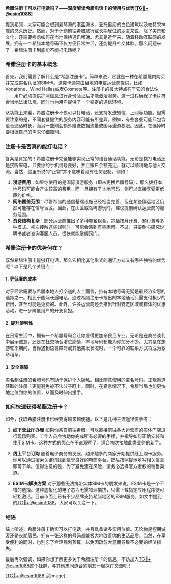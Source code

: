 **希腊注册卡可以打电话吗？——深度解读希腊电话卡的使用与优势[[TG💪+ @esim1088](https://t.me/s/esim1088)]**

提到希腊，大家可能会想到爱琴海的湛蓝海水、圣托里尼的白色建筑以及帕特农神庙的悠久历史。然而，对于计划前往希腊旅行或长期居住的朋友来说，除了美景和文化，还需要考虑如何在当地保持通讯畅通。尤其是近年来，随着移动互联网的发展，拥有一个希腊本地号码不仅方便日常生活，还能提升社交体验。那么问题来了：希腊注册卡到底能不能打电话呢？

### 希腊注册卡的基本概念

首先，我们需要了解什么是“希腊注册卡”。简单来说，它就是一种在希腊境内购买并完成实名认证的SIM卡。这类卡通常由当地的电信运营商提供，比如Vodafone、Wind Hellas或者Cosmote等。注册卡的最大特点在于它的合法性——用户必须提供护照信息进行身份验证后才能激活服务。这一过程确保了卡片符合当地法律法规，同时也为用户提供了一个稳定的通信环境。

从功能上来看，希腊注册卡不仅可以打电话，还支持发送短信、上网等功能。但需要注意的是，不同套餐提供的服务内容可能有所差异。例如，有些套餐可能只包含语音通话时长，而另一些则会额外赠送数据流量或国际漫游权限。因此，在选择时要根据自己的需求仔细甄别。

### 注册卡是否真的能打电话？

答案是肯定的！希腊注册卡完全能够实现正常的语音通话功能。无论是拨打电话还是接听来电，只要你的手机信号良好，并且账户余额充足，就可以顺利地与他人交流。当然，这里所说的“正常”并不意味着没有任何限制。例如：

1. **漫游费用**：如果你使用的是国际漫游服务（即未更换希腊号码），那么拨打本地号码可能会产生较高的费用。而一旦拥有了本地号码，则可以直接享受更低廉的价格。
2. **网络覆盖范围**：尽管希腊的通信基础设施已经相当完善，但在某些偏远地区仍然可能存在信号盲区。因此，在山区或岛屿游玩时，建议提前确认运营商的服务范围。
3. **资费结构复杂**：部分运营商推出了多种套餐组合，包括按月计费、预付费等多种模式。初次接触这些规则时，可能会感到有些困惑。不过，只要耐心研究说明书或者咨询客服人员，很快就能掌握窍门。

### 希腊注册卡的优势何在？

既然希腊注册卡能够打电话，那么它相比其他形式的通讯方式又有哪些独特的优势呢？以下是几个关键点：

#### 1. 更低廉的成本
对于经常需要与希腊本地人打交道的人士而言，持有本地号码无疑是最经济实惠的选择之一。相比于国际长途电话，通过希腊注册卡拨出的本地通话只需支付极少的费用，甚至可能是免费的。此外，许多运营商还会推出针对特定区域或群体的优惠活动，进一步降低用户的开支负担。

#### 2. 提升便利性
在日常生活中，拥有一个希腊号码会让你显得更加亲民且专业。无论是在商务谈判中展示诚意，还是在社交场合增进感情，本地号码都能为你加分不少。尤其是在旅游旺季期间，当你遇到语言障碍或其他突发状况时，一个可靠的联系方式将成为救命稻草。

#### 3. 安全保障
实名制注册的希腊号码有助于保护个人隐私。相比随意使用的匿名号码，正规渠道获取的注册卡更能避免被不法分子盯上。同时，在紧急情况下，希腊当局也能更快地定位到你的位置，从而及时伸出援手。

### 如何快速获得希腊注册卡？

如今，获取希腊注册卡已经变得越来越便捷。以下是几种主流途径供参考：

1. **线下营业厅办理**
   如果你亲自前往希腊，可以直接前往各大运营商的实体门店进行现场购买。工作人员会协助你完成所有必要的手续，并指导如何正确安装和使用SIM卡。这种方式的优点在于直观明了，适合初次接触此类业务的新手。

2. **线上平台订购**
   随着电子商务的发展，越来越多的商家开始提供线上购卡服务。你可以通过搜索关键词找到信誉良好的电商平台，然后按照提示填写相关信息即可下单。值得注意的是，为了避免潜在风险，请务必选择官方授权的销售渠道。

3. **ESIM卡解决方案**
   对于那些无法携带实体SIM卡的朋友来说，ESIM卡是一个不错的选择。这种虚拟化的电子芯片无需物理插拔，只需下载指定应用程序便可轻松激活。目前市面上已有不少品牌支持希腊地区的ESIM服务，如文中提到的[TG💪+ @esim1088](https://t.me/s/esim1088)，大家可以关注一下。

### 结语

综上所述，希腊注册卡确实可以打电话，并且具备诸多实用价值。无论你是短期游客还是长期居民，拥有一张这样的号码都能极大地改善你的生活品质。当然，在享受便利的同时，也别忘了合理规划预算，以免因疏忽大意而导致不必要的经济损失。

最后再次强调，如果你想了解更多关于希腊注册卡的信息，不妨加入[TG💪+ @esim1088](https://t.me/s/esim1088)这个社群，与其他志同道合的朋友一起探讨交流吧！

[[TG💪+ @esim1088](https://t.me/s/esim1088) ![Image](https://i.postimg.cc/4NQfJmqS/Snipaste-2025-05-13-00-14-12.png)]